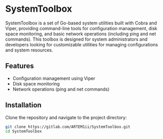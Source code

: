 # SystemToolbox

SystemToolbox is a set of Go-based system utilities built with Cobra and Viper, providing command-line tools for configuration management, disk space monitoring, and basic network operations (including ping and net commands). This toolbox is designed for system administrators and developers looking for customizable utilities for managing configurations and system resources.

## Features

- Configuration management using Viper
- Disk space monitoring
- Network operations (ping and net commands)

## Installation

Clone the repository and navigate to the project directory:

```bash
git clone https://gitlab.com/ARTEM1ii/SystemToolbox.git
cd SystemToolbox
